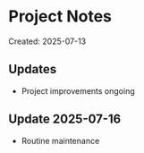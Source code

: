 # Project Notes

Created: 2025-07-13

## Updates
- Project improvements ongoing

<!-- Last updated: 2025-07-21 -->

## Update 2025-07-16
- Routine maintenance
